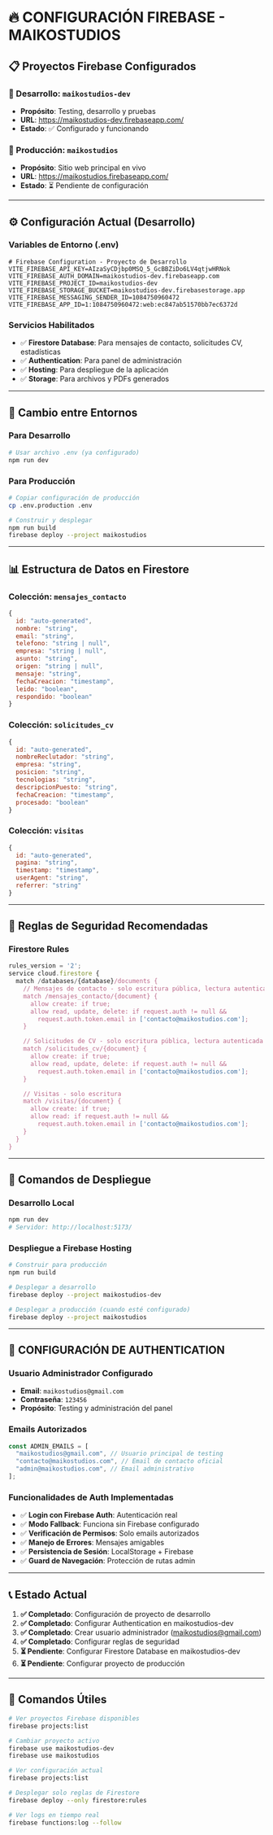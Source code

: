 # 🔥 **CONFIGURACIÓN FIREBASE - MAIKOSTUDIOS**

## 📋 **Proyectos Firebase Configurados**

### **🔧 Desarrollo: `maikostudios-dev`**

- **Propósito**: Testing, desarrollo y pruebas
- **URL**: https://maikostudios-dev.firebaseapp.com/
- **Estado**: ✅ Configurado y funcionando

### **🚀 Producción: `maikostudios`**

- **Propósito**: Sitio web principal en vivo
- **URL**: https://maikostudios.firebaseapp.com/
- **Estado**: ⏳ Pendiente de configuración

---

## ⚙️ **Configuración Actual (Desarrollo)**

### **Variables de Entorno (.env)**

```env
# Firebase Configuration - Proyecto de Desarrollo
VITE_FIREBASE_API_KEY=AIzaSyCDjbp0MSQ_5_GcBBZiDo6LV4qtjwHRNok
VITE_FIREBASE_AUTH_DOMAIN=maikostudios-dev.firebaseapp.com
VITE_FIREBASE_PROJECT_ID=maikostudios-dev
VITE_FIREBASE_STORAGE_BUCKET=maikostudios-dev.firebasestorage.app
VITE_FIREBASE_MESSAGING_SENDER_ID=1084750960472
VITE_FIREBASE_APP_ID=1:1084750960472:web:ec847ab51570bb7ec6372d
```

### **Servicios Habilitados**

- ✅ **Firestore Database**: Para mensajes de contacto, solicitudes CV, estadísticas
- ✅ **Authentication**: Para panel de administración
- ✅ **Hosting**: Para despliegue de la aplicación
- ✅ **Storage**: Para archivos y PDFs generados

---

## 🔄 **Cambio entre Entornos**

### **Para Desarrollo**

```bash
# Usar archivo .env (ya configurado)
npm run dev
```

### **Para Producción**

```bash
# Copiar configuración de producción
cp .env.production .env

# Construir y desplegar
npm run build
firebase deploy --project maikostudios
```

---

## 📊 **Estructura de Datos en Firestore**

### **Colección: `mensajes_contacto`**

```javascript
{
  id: "auto-generated",
  nombre: "string",
  email: "string",
  telefono: "string | null",
  empresa: "string | null",
  asunto: "string",
  origen: "string | null",
  mensaje: "string",
  fechaCreacion: "timestamp",
  leido: "boolean",
  respondido: "boolean"
}
```

### **Colección: `solicitudes_cv`**

```javascript
{
  id: "auto-generated",
  nombreReclutador: "string",
  empresa: "string",
  posicion: "string",
  tecnologias: "string",
  descripcionPuesto: "string",
  fechaCreacion: "timestamp",
  procesado: "boolean"
}
```

### **Colección: `visitas`**

```javascript
{
  id: "auto-generated",
  pagina: "string",
  timestamp: "timestamp",
  userAgent: "string",
  referrer: "string"
}
```

---

## 🔐 **Reglas de Seguridad Recomendadas**

### **Firestore Rules**

```javascript
rules_version = '2';
service cloud.firestore {
  match /databases/{database}/documents {
    // Mensajes de contacto - solo escritura pública, lectura autenticada
    match /mensajes_contacto/{document} {
      allow create: if true;
      allow read, update, delete: if request.auth != null &&
        request.auth.token.email in ['contacto@maikostudios.com'];
    }

    // Solicitudes de CV - solo escritura pública, lectura autenticada
    match /solicitudes_cv/{document} {
      allow create: if true;
      allow read, update, delete: if request.auth != null &&
        request.auth.token.email in ['contacto@maikostudios.com'];
    }

    // Visitas - solo escritura
    match /visitas/{document} {
      allow create: if true;
      allow read: if request.auth != null &&
        request.auth.token.email in ['contacto@maikostudios.com'];
    }
  }
}
```

---

## 🚀 **Comandos de Despliegue**

### **Desarrollo Local**

```bash
npm run dev
# Servidor: http://localhost:5173/
```

### **Despliegue a Firebase Hosting**

```bash
# Construir para producción
npm run build

# Desplegar a desarrollo
firebase deploy --project maikostudios-dev

# Desplegar a producción (cuando esté configurado)
firebase deploy --project maikostudios
```

---

## 🔐 **CONFIGURACIÓN DE AUTHENTICATION**

### **Usuario Administrador Configurado**

- **Email**: `maikostudios@gmail.com`
- **Contraseña**: `123456`
- **Propósito**: Testing y administración del panel

### **Emails Autorizados**

```javascript
const ADMIN_EMAILS = [
  "maikostudios@gmail.com", // Usuario principal de testing
  "contacto@maikostudios.com", // Email de contacto oficial
  "admin@maikostudios.com", // Email administrativo
];
```

### **Funcionalidades de Auth Implementadas**

- ✅ **Login con Firebase Auth**: Autenticación real
- ✅ **Modo Fallback**: Funciona sin Firebase configurado
- ✅ **Verificación de Permisos**: Solo emails autorizados
- ✅ **Manejo de Errores**: Mensajes amigables
- ✅ **Persistencia de Sesión**: LocalStorage + Firebase
- ✅ **Guard de Navegación**: Protección de rutas admin

---

## 📞 **Estado Actual**

1. **✅ Completado**: Configuración de proyecto de desarrollo
2. **✅ Completado**: Configurar Authentication en maikostudios-dev
3. **✅ Completado**: Crear usuario administrador (maikostudios@gmail.com)
4. **✅ Completado**: Configurar reglas de seguridad
5. **⏳ Pendiente**: Configurar Firestore Database en maikostudios-dev
6. **⏳ Pendiente**: Configurar proyecto de producción

---

## 🔧 **Comandos Útiles**

```bash
# Ver proyectos Firebase disponibles
firebase projects:list

# Cambiar proyecto activo
firebase use maikostudios-dev
firebase use maikostudios

# Ver configuración actual
firebase projects:list

# Desplegar solo reglas de Firestore
firebase deploy --only firestore:rules

# Ver logs en tiempo real
firebase functions:log --follow
```
